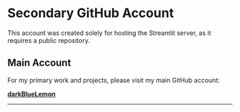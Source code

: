# Secondary GitHub Account

This account was created solely for hosting the Streamlit server, as it requires a public repository.

## Main Account
For my primary work and projects, please visit my main GitHub account:

[**darkBlueLemon**](https://github.com/darkBlueLemon)

---
